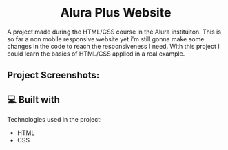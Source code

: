<h1 align="center" id="title">Alura Plus Website</h1>

<p id="description">A project made during the HTML/CSS course in the Alura instituiton. This is so far a non mobile responsive website yet i'm still gonna make some changes in the code to reach the responsiveness I need. With this project I could learn the basics of HTML/CSS applied in a real example.</p>

<h2>Project Screenshots:</h2>

  
<h2>💻 Built with</h2>

Technologies used in the project:

*   HTML
*   CSS
